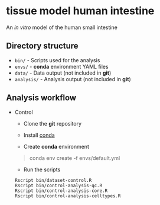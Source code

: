# tissue model human intestine
An _in vitro_ model of the human small intestine

## Directory structure

* `bin/` - Scripts used for the analysis
* `envs/` - **conda** environment YAML files
* `data/` - Data output (not included in **git**)
* `analysis/` - Analysis output (not included in **git**)

## Analysis workflow

* Control
   - Clone the **git** repository
   
   - Install [conda](https://docs.conda.io/en/latest/miniconda.html)
   
   - Create **conda** environment
   > conda env create -f envs/default.yml
   
   - Run the scripts
   ```
   Rscript bin/dataset-control.R
   Rscript bin/control-analysis-qc.R
   Rscript bin/control-analysis-core.R
   Rscript bin/control-analysis-celltypes.R
   ```
